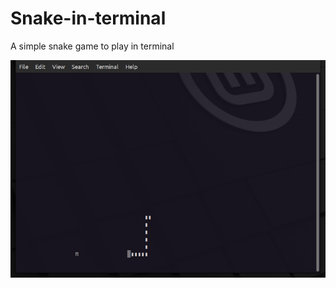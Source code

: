 # Snake-in-terminal
A simple snake game to play in terminal

![alt text](https://github.com/misjah/Snake-in-terminal/blob/main/snake.jpg)
